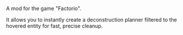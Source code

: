 A mod for the game "Factorio".

It allows you to instantly create a deconstruction planner filtered to the hovered entity for fast, precise cleanup.